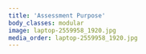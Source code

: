 ```yaml
---
title: 'Assessment Purpose'
body_classes: modular
image: laptop-2559958_1920.jpg
media_order: laptop-2559958_1920.jpg
---
```


